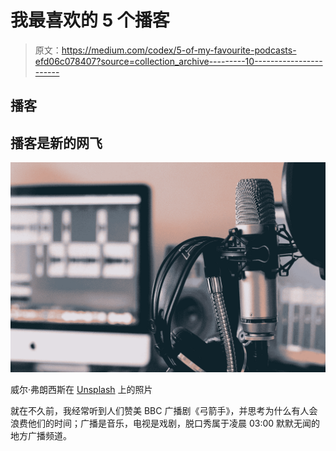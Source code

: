 # 我最喜欢的 5 个播客

> 原文：<https://medium.com/codex/5-of-my-favourite-podcasts-efd06c078407?source=collection_archive---------10----------------------->

## 播客

## 播客是新的网飞

![](img/c9535f2248d0bcdb183849b68fe74dc9.png)

威尔·弗朗西斯在 [Unsplash](https://unsplash.com?utm_source=medium&utm_medium=referral) 上的照片

就在不久前，我经常听到人们赞美 BBC 广播剧《弓箭手》，并思考为什么有人会浪费他们的时间；广播是音乐，电视是戏剧，脱口秀属于凌晨 03:00 默默无闻的地方广播频道。